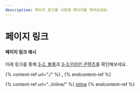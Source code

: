 ```yaml
---
description: 페이지 링크를 사용해 페이지를 엮어보세요.
---
```


# 페이지 링크

#### 페이지 링크 예시

아래 링크를 통해 [3-2. 블록](./)과 [3-3.인라인 콘텐츠](../inline/)를 확인해보세요.

{% content-ref url="./" %}
[.](./)
{% endcontent-ref %}

{% content-ref url="../inline/" %}
[inline](../inline/)
{% endcontent-ref %}

